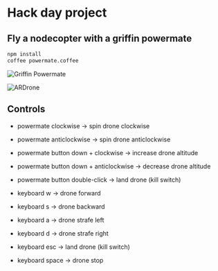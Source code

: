 
# Hack day project

## Fly a nodecopter with a griffin powermate

```bash
npm install
coffee powermate.coffee
```

![Griffin Powermate](http://store.griffintechnology.com/media/catalog/product/cache/1/image/9df78eab33525d08d6e5fb8d27136e95/p/o/powermate-3.jpg)

![ARDrone](http://static.mercadoshops.com/igual-do-fime-smurfs-ar-drone-quadricopter-helicoptero_iZ1224XvZmXpZ1XfZ8504422-481800248-1.jpgXsZ8504422xIM.jpg)

## Controls

- powermate clockwise -> spin drone clockwise
- powermate anticlockwise -> spin drone anticlockwise

- powermate button down + clockwise -> increase drone altitude
- powermate button down + anticlockwise -> decrease drone altitude

- powermate button double-click -> land drone (kill switch)

- keyboard w -> drone forward
- keyboard s -> drone backward
- keyboard a -> drone strafe left
- keyboard d -> drone strafe right

- keyboard esc -> land drone (kill switch)
- keyboard space -> drone stop
